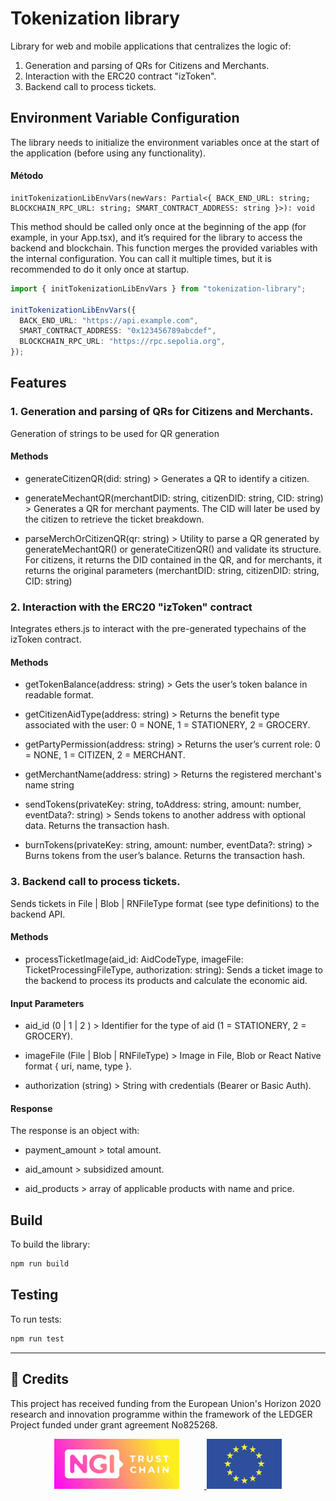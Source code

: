 # Tokenization library

Library for web and mobile applications that centralizes the logic of:

1. Generation and parsing of QRs for Citizens and Merchants.
2. Interaction with the ERC20 contract "izToken".
3. Backend call to process tickets.

## Environment Variable Configuration

The library needs to initialize the environment variables once at the start of the application (before using any functionality).

#### Método

```
initTokenizationLibEnvVars(newVars: Partial<{ BACK_END_URL: string; BLOCKCHAIN_RPC_URL: string; SMART_CONTRACT_ADDRESS: string }>): void
```

This method should be called only once at the beginning of the app (for example, in your App.tsx), and it’s required for the library to access the backend and blockchain. This function merges the provided variables with the internal configuration. You can call it multiple times, but it is recommended to do it only once at startup.

```ts
import { initTokenizationLibEnvVars } from "tokenization-library";

initTokenizationLibEnvVars({
  BACK_END_URL: "https://api.example.com",
  SMART_CONTRACT_ADDRESS: "0x123456789abcdef",
  BLOCKCHAIN_RPC_URL: "https://rpc.sepolia.org",
});
```

## Features

### 1. Generation and parsing of QRs for Citizens and Merchants.

Generation of strings to be used for QR generation

#### Methods

- generateCitizenQR(did: string) > Generates a QR to identify a citizen.

- generateMechantQR(merchantDID: string, citizenDID: string, CID: string) > Generates a QR for merchant payments. The CID will later be used by the citizen to retrieve the ticket breakdown.

- parseMerchOrCitizenQR(qr: string) > Utility to parse a QR generated by generateMechantQR() or generateCitizenQR() and validate its structure. For citizens, it returns the DID contained in the QR, and for merchants, it returns the original parameters (merchantDID: string, citizenDID: string, CID: string)

### 2. Interaction with the ERC20 "izToken" contract

Integrates ethers.js to interact with the pre-generated typechains of the izToken contract.

#### Methods

- getTokenBalance(address: string) > Gets the user’s token balance in readable format.

- getCitizenAidType(address: string) > Returns the benefit type associated with the user: 0 = NONE, 1 = STATIONERY, 2 = GROCERY.

- getPartyPermission(address: string) > Returns the user’s current role: 0 = NONE, 1 = CITIZEN, 2 = MERCHANT.

- getMerchantName(address: string) > Returns the registered merchant's name string

- sendTokens(privateKey: string, toAddress: string, amount: number, eventData?: string) > Sends tokens to another address with optional data. Returns the transaction hash.

- burnTokens(privateKey: string, amount: number, eventData?: string) > Burns tokens from the user’s balance. Returns the transaction hash.

### 3. Backend call to process tickets.

Sends tickets in File | Blob | RNFileType format (see type definitions) to the backend API.

#### Methods

- processTicketImage(aid_id: AidCodeType, imageFile: TicketProcessingFileType, authorization: string): Sends a ticket image to the backend to process its products and calculate the economic aid.

#### Input Parameters

- aid_id (0 | 1 | 2 ) > Identifier for the type of aid (1 = STATIONERY, 2 = GROCERY).

- imageFile (File | Blob | RNFileType) > Image in File, Blob or React Native format { uri, name, type }.

- authorization (string) > String with credentials (Bearer or Basic Auth).

#### Response

The response is an object with:

- payment_amount > total amount.

- aid_amount > subsidized amount.

- aid_products > array of applicable products with name and price.

## Build

To build the library:

```bash
npm run build
```

## Testing

To run tests:

```bash
npm run test
```

---

## 📢 Credits

This project has received funding from the European Union's Horizon 2020 research and innovation programme within the framework of the LEDGER Project funded under grant agreement No825268.

<p align="center">
  <a href="https://www.ngi.eu" target="_blank">
    <img src="../assets/ngi-logo.png" alt="NGI Logo" style="height:80px; margin-right: 40px;"/>
  </a>
  <img src="../assets/eu-flag.png" alt="EU Flag" style="height:80px;"/>
</p>
